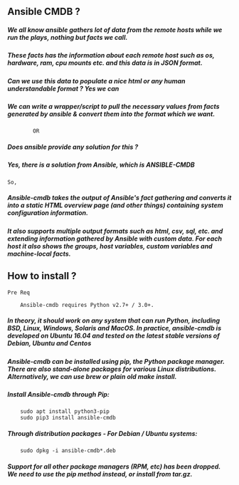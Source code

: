 ## Ansible CMDB ? 

##### We all know ansible gathers lot of data from the remote hosts while we run the plays, nothing but facts we call. 

##### These facts has the information about each remote host such as os, hardware, ram, cpu mounts etc. and this data is in JSON format. 

##### Can we use this data to populate a nice html or any human understandable format ? Yes we can

##### We can write a wrapper/script to pull the necessary values from facts generated by ansible & convert them into the format which we want. 
	
```
		OR
```

##### Does ansible provide any solution for this ? 

##### Yes, there is a solution from Ansible, which is ANSIBLE-CMDB

```
So, 
```

##### Ansible-cmdb takes the output of Ansible's fact gathering and converts it into a static HTML overview page (and other things) containing system configuration information.

##### It also supports multiple output formats such as html, csv, sql, etc. and extending information gathered by Ansible with custom data. For each host it also shows the groups, host variables, custom variables and machine-local facts.

## How to install ?

```
Pre Req 

	Ansible-cmdb requires Python v2.7+ / 3.0+.
````

##### In theory, it should work on any system that can run Python, including BSD, Linux, Windows, Solaris and MacOS. In practice, ansible-cmdb is developed on Ubuntu 16.04 and tested on the latest stable versions of Debian, Ubuntu and Centos

##### Ansible-cmdb can be installed using pip, the Python package manager. There are also stand-alone packages for various Linux distributions. Alternatively, we can use brew or plain old make install.

##### Install Ansible-cmdb through Pip:
```
	sudo apt install python3-pip
	sudo pip3 install ansible-cmdb
```

##### Through distribution packages - For Debian / Ubuntu systems:
```
	sudo dpkg -i ansible-cmdb*.deb
```

##### Support for all other package managers (RPM, etc) has been dropped. We need to use the pip method instead, or install from tar.gz.
